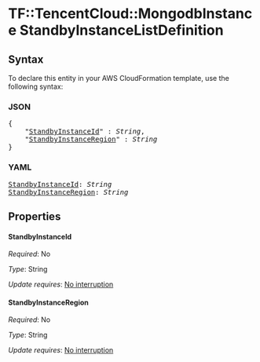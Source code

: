 # TF::TencentCloud::MongodbInstance StandbyInstanceListDefinition

## Syntax

To declare this entity in your AWS CloudFormation template, use the following syntax:

### JSON

<pre>
{
    "<a href="#standbyinstanceid" title="StandbyInstanceId">StandbyInstanceId</a>" : <i>String</i>,
    "<a href="#standbyinstanceregion" title="StandbyInstanceRegion">StandbyInstanceRegion</a>" : <i>String</i>
}
</pre>

### YAML

<pre>
<a href="#standbyinstanceid" title="StandbyInstanceId">StandbyInstanceId</a>: <i>String</i>
<a href="#standbyinstanceregion" title="StandbyInstanceRegion">StandbyInstanceRegion</a>: <i>String</i>
</pre>

## Properties

#### StandbyInstanceId

_Required_: No

_Type_: String

_Update requires_: [No interruption](https://docs.aws.amazon.com/AWSCloudFormation/latest/UserGuide/using-cfn-updating-stacks-update-behaviors.html#update-no-interrupt)

#### StandbyInstanceRegion

_Required_: No

_Type_: String

_Update requires_: [No interruption](https://docs.aws.amazon.com/AWSCloudFormation/latest/UserGuide/using-cfn-updating-stacks-update-behaviors.html#update-no-interrupt)

